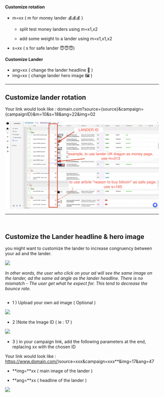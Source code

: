 #### Customize rotation

- m=xx ( m for money lander 💰💰💰 )
  
  - split test money landers using m=x1,x2
  
  - add some weight to a lander using m=x1,x1,x2

- s=xx ( s for safe lander 😇😇😇)

#### Customize Lander

- ang=xx ( change the lander headline 📰 ) 
- img=xx ( change lander hero image 🖼️ ) 

---



## Customize lander rotation

Your link would look like : domain.com?source={source}&campaign={campaignID}&m=10&s=18&ang=22&img=02

![Screen Shot 2020-01-27 at 3.28.43 PM.png](https://raw.githubusercontent.com/blackhatflow/storage/master/2020/01/27-21-35-52-Screen%20Shot%202020-01-27%20at%203.28.43%20PM.png)



---

<br>

## Customize the Lander headline & hero image

 you might want to customize the lander to increase congruency between your ad and the lander.

![](https://downloads.intercomcdn.com/i/o/157503954/0ba11f8e4f52bc3c20f60296/Screen+Shot+2019-10-22+at+11.46.16+AM.png)

*In other words, the user who click on your ad will see the same image on the lander, ad the same ad angle as the lander headline. There is no mismatch - The user get what he expect for. This tend to decrease the bounce rate.*  

## 

- 1 ) Upload your own ad image ( Optional ) 

![](https://downloads.intercomcdn.com/i/o/151866005/c8f60f5e99382bb054107051/customize_uploadimage.gif)

- 2  )Note the Image ID ( ie : 17 ) 

![](https://downloads.intercomcdn.com/i/o/151865221/b14141faba5f02f163d26cf0/customize_chooseimage.gif)

- 3 ) in your campaign link, add the following parameters at the end, replacing xx with the chosen ID

Your link would look like : 
https://www.domain.com/)source=xxx&campaign=xxx**&img=17&ang=47

- **img=**xx ( main image of the lander ) 

- **ang=**xx ( headline of the lander )

![](https://downloads.intercomcdn.com/i/o/151865459/31d5781a4c9bed018bde28d2/customize_lander.png)
